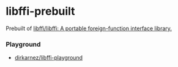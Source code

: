 libffi-prebuilt
===============
Prebuilt of [libffi/libffi: A portable foreign-function interface library.](https://github.com/libffi/libffi)

### Playground
- [dirkarnez/libffi-playground](https://github.com/dirkarnez/libffi-playground)

